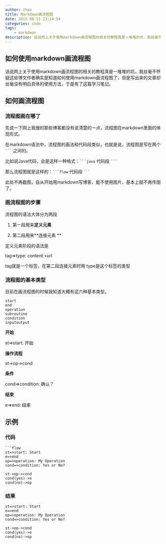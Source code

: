 ```yaml
---
author: zhao
title: Markdown画流程图
date: 2015-08-15 23:14:54
categories: code
tags: 
	- markdwon
description: 话说网上关于使用markdown画流程图的相关的教程真是一堆堆的坑，我丝毫不怀疑这些博文作者确实是知道如何使用markdown画流程图了，但是写出来的文章却丝毫没有明白具体的使用方法，于是有了这篇学习笔记。
---
```




## 如何使用markdown画流程图

话说网上关于使用markdown画流程图的相关的教程真是一堆堆的坑，我丝毫不怀疑这些博文作者确实是知道如何使用markdown画流程图了，但是写出来的文章却丝毫没有明白具体的使用方法，于是有了这篇学习笔记。

## 如何画流程图

### 流程图画在哪了

先说一下网上我搜的那些博客都没有说清楚的一点，流程图在markdown里面的体现形式。

在markdown语法中，流程图的画法和代码段类似，也就是说，流程图是写在两个` ``` ` 之间的。

比如说Java代码，会是这样一种格式：` ```java `  代码段 ` ``` `

那么流程图就是这样的：` ```flow `  代码段 ` ``` `

此处不再截图，自从开始用markdown写博客，能不使用图片，基本上就不再传图了。

### 画流程图的步骤

流程图的语法大体分为两段

1. 第一段用来**定义元素**

2. 第二段用来**连接元素 **

定义元素阶段的语法是 

tag=>type: content:>url 

tag就是一个标签，在第二段连接元素时用 type是这个标签的类型

### 流程图的基本类型

目前在画流程图的时候我知道大概有这六种基本类型。

```
start 
end 
operation 
subroutine 
condition 
inputoutput
```

**开始**

st=>start: 开始

**操作流程**

st->op->cond

**条件**

cond=>condition: 确认？

**结束**

e=>end: 结束


## 示例

### 代码 

```
```flow
st=>start: Start
e=>end
op=>operation: My Operation
cond=>condition: Yes or No?

st->op->cond
cond(yes)->e
cond(no)->op
```
### 结果

```flow
st=>start: Start
e=>end
op=>operation: My Operation
cond=>condition: Yes or No?

st->op->cond
cond(yes)->e
cond(no)->op
```

